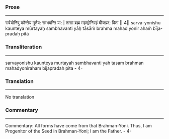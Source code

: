 ### Prose 
 --- 
सर्वयोनिषु कौन्तेय मूर्तय: सम्भवन्ति या: |
तासां ब्रह्म महद्योनिरहं बीजप्रद: पिता || 4||
sarva-yoniṣhu kaunteya mūrtayaḥ sambhavanti yāḥ
tāsāṁ brahma mahad yonir ahaṁ bīja-pradaḥ pitā

### Transliteration 
 --- 
sarvayonishu kaunteya murtayah sambhavanti yah tasam brahman mahadyoniraham bijapradah pita - 4-

### Translation 
 --- 
No translation

### Commentary 
 --- 
Commentary: All forms have come from that Brahman-Yoni. Thus, I am Progenitor of the Seed in Brahman-Yoni; I am the Father. - 4-